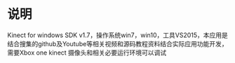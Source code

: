 # 说明
Kinect for windows SDK v1.7，操作系统win7，win10，工具VS2015，本应用是结合搜集的github及Youtube等相关视频和源码教程资料结合实际应用功能开发，需要Xbox one kinect 摄像头和相关必要运行环境可以调试
